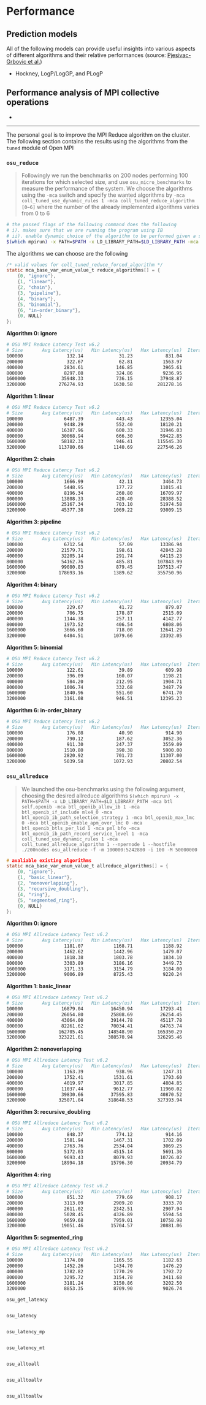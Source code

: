 # Performance


## Prediction models

All of the following models can provide useful insights into various aspects of different algorithms and their relative performances (source: [Pjesivac-Grbovic et al.](https://ieeexplore.ieee.org/document/1420226))

- Hockney, LogP/LogGP, and PLogP







## Performance analysis of MPI collective operations

- 













---

The personal goal is to improve the MPI Reduce algorithm on the cluster. The following section contains the results using the algorithms from the `tuned` module of Open MPI


### `osu_reduce`

> Followingly we run the benchmarks on 200 nodes performing 100 iterations for which selected size, and use `osu_micro_benchmarks` to measure the performance of the system. We choose the algorithms using the `-mca` switch and specify the wanted algorithms by `-mca coll_tuned_use_dynamic_rules 1 -mca coll_tuned_reduce_algorithm [0~6]` where the number of the already implemented algorithms varies from 0 to 6


```bash
# the passed flags of the following command does the following
# i). makes sure that we are running the program using IB
# ii). enable dynamic choice of the algorithm to be performed given a specific number
$(which mpirun) -x PATH=$PATH -x LD_LIBRARY_PATH=$LD_LIBRARY_PATH -mca btl self,openib -mca btl_openib_allow_ib 1 -mca btl_openib_if_include mlx4_0 -mca btl_openib_ib_path_selection_strategy 1 -mca btl_openib_max_lmc 0 -mca btl_openib_enable_apm_over_lmc 0 -mca btl_openib_btls_per_lid 1 -mca pml bfo -mca btl_openib_ib_path_record_service_level 1 -mca coll_tuned_use_dynamic_rules 1 -mca coll_tuned_reduce_algorithm 6 --npernode 1 --hostfile ./200nodes osu_reduce -f -m 100000:5242880 -i 100 -M 50000000
```


The algorithms we can choose are the following

```C
/* valid values for coll_tuned_reduce_forced_algorithm */
static mca_base_var_enum_value_t reduce_algorithms[] = {
    {0, "ignore"},
    {1, "linear"},
    {2, "chain"},
    {3, "pipeline"},
    {4, "binary"},
    {5, "binomial"},
    {6, "in-order_binary"},
    {0, NULL}
};
```

**Algorithm 0: ignore**
```bash
# OSU MPI Reduce Latency Test v6.2
# Size       Avg Latency(us)   Min Latency(us)   Max Latency(us)  Iterations
100000                132.14             31.23            831.04         100
200000                322.67             62.81           1563.97         100
400000               2834.61            146.85           3965.61         100
800000               8297.08            324.86           9236.95         100
1600000             35948.33            736.15          37948.87         100
3200000            276274.93           1630.58         281278.16         100
```

**Algorithm 1: linear**
```bash
# OSU MPI Reduce Latency Test v6.2
# Size       Avg Latency(us)   Min Latency(us)   Max Latency(us)  Iterations
100000               6487.39            443.43          12355.04         100
200000               9448.29            552.40          18120.21         100
400000              16387.96            600.33          31946.03         100
800000              30068.94            666.30          59422.85         100
1600000             58182.33            946.41         115545.30         100
3200000            113780.66           1140.69         227546.26         100
```

**Algorithm 2: chain**
```bash
# OSU MPI Reduce Latency Test v6.2
# Size       Avg Latency(us)   Min Latency(us)   Max Latency(us)  Iterations
100000               1666.99             42.11           3464.73         100
200000               5448.95            177.72          11015.41         100
400000               8196.34            260.80          16709.97         100
800000              13808.33            420.40          28388.52         100
1600000             25167.34            703.10          51974.58         100
3200000             45377.38           1069.22          93009.15         100
```

**Algorithm 3: pipeline**
```bash
# OSU MPI Reduce Latency Test v6.2
# Size       Avg Latency(us)   Min Latency(us)   Max Latency(us)  Iterations
100000               6712.54             57.09          13386.94         100
200000              21579.71            198.61          42843.28         100
400000              32205.14            291.74          64115.23         100
800000              54162.76            485.81         107843.99         100
1600000             99080.83            879.45         197513.47         100
3200000            178693.16           1389.62         355750.96         100
```

**Algorithm 4: binary**
```bash
# OSU MPI Reduce Latency Test v6.2
# Size       Avg Latency(us)   Min Latency(us)   Max Latency(us)  Iterations
100000                229.67             41.72            879.07         100
200000                706.75            178.87           2515.09         100
400000               1144.38            257.11           4142.77         100
800000               1973.52            406.54           6808.06         100
1600000              3666.60            718.00          12641.29         100
3200000              6484.51           1079.66          23392.05         100
```

**Algorithm 5: binomial**
```bash
# OSU MPI Reduce Latency Test v6.2
# Size       Avg Latency(us)   Min Latency(us)   Max Latency(us)  Iterations
100000                122.61             39.89            609.98         100
200000                396.09            160.07           1198.21         100
400000                584.20            212.95           1904.71         100
800000               1006.74            332.68           3487.79         100
1600000              1840.96            551.60           6741.70         100
3200000              3161.08            946.51          12395.23         100
```

**Algorithm 6: in-order_binary**
```bash
# OSU MPI Reduce Latency Test v6.2
# Size       Avg Latency(us)   Min Latency(us)   Max Latency(us)  Iterations
100000                176.08             40.90            914.90         100
200000                790.12            187.62           3052.36         100
400000                911.30            247.37           3559.09         100
800000               1510.80            390.38           5900.00         100
1600000              2820.92            701.73          11307.00         100
3200000              5039.58           1072.93          20802.54         100
```



### `osu_allreduce`

> We launched the osu-benchmarks using the following argument, choosing the desired allreduce algorithms `$(which mpirun) -x PATH=$PATH -x LD_LIBRARY_PATH=$LD_LIBRARY_PATH -mca btl self,openib -mca btl_openib_allow_ib 1 -mca btl_openib_if_include mlx4_0 -mca btl_openib_ib_path_selection_strategy 1 -mca btl_openib_max_lmc 0 -mca btl_openib_enable_apm_over_lmc 0 -mca btl_openib_btls_per_lid 1 -mca pml bfo -mca btl_openib_ib_path_record_service_level 1 -mca coll_tuned_use_dynamic_rules 1 -mca coll_tuned_allreduce_algorithm 1 --npernode 1 --hostfile ./200nodes osu_allreduce -f -m 100000:5242880 -i 100 -M 50000000`

```C
# avaliable existing algorithms
static mca_base_var_enum_value_t allreduce_algorithms[] = {
    {0, "ignore"},
    {1, "basic_linear"},
    {2, "nonoverlapping"},
    {3, "recursive_doubling"},
    {4, "ring"},
    {5, "segmented_ring"},
    {0, NULL}
};
```


**Algorithm 0: ignore**
```bash
# OSU MPI Allreduce Latency Test v6.2
# Size       Avg Latency(us)   Min Latency(us)   Max Latency(us)  Iterations
100000               1181.07           1168.71           1188.92         100
200000               1462.62           1442.96           1479.07         100
400000               1818.38           1803.78           1834.10         100
800000               3303.89           3186.16           3449.73         100
1600000              3171.33           3154.79           3184.00         100
3200000              9006.89           8725.43           9220.24         100
```

**Algorithm 1: basic_linear**
```bash
# OSU MPI Allreduce Latency Test v6.2
# Size       Avg Latency(us)   Min Latency(us)   Max Latency(us)  Iterations
100000              16879.04          16450.94          17293.41         100
200000              26054.80          25808.69          26254.45         100
400000              43064.00          39144.78          45117.78         100
800000              82261.62          70034.41          84763.74         100
1600000            162705.45         148548.90         165350.29         100
3200000            323221.61         308570.94         326295.46         100
```

**Algorithm 2: nonoverlapping**
```bash
# OSU MPI Allreduce Latency Test v6.2
# Size       Avg Latency(us)   Min Latency(us)   Max Latency(us)  Iterations
100000               1163.39            938.96           1247.31         100
200000               1752.41           1531.61           1793.60         100
400000               4019.97           3017.85           4804.85         100
800000              11037.44           9612.77          11960.02         100
1600000             39830.66          37595.83          40870.52         100
3200000            325071.04         318648.53         327393.94         100
```

**Algorithm 3: recursive_doubling**
```bash
# OSU MPI Allreduce Latency Test v6.2
# Size       Avg Latency(us)   Min Latency(us)   Max Latency(us)  Iterations
100000                848.37            774.12            914.16         100
200000               1581.94           1467.31           1702.09         100
400000               2763.76           2534.04           3069.25         100
800000               5172.03           4515.14           5691.36         100
1600000              9693.43           8079.93          10726.02         100
3200000             18994.18          15796.30          20934.79         100
```

**Algorithm 4: ring**
```bash
# OSU MPI Allreduce Latency Test v6.2
# Size       Avg Latency(us)   Min Latency(us)   Max Latency(us)  Iterations
100000                851.32            779.69            908.17         100
200000               3113.09           2909.20           3333.70         100
400000               2611.02           2342.51           2907.94         100
800000               5028.45           4326.89           5594.54         100
1600000              9659.68           7959.01          10758.98         100
3200000             19051.46          15704.57          20881.06         100
```

**Algorithm 5: segmented_ring**
```bash
# OSU MPI Allreduce Latency Test v6.2
# Size       Avg Latency(us)   Min Latency(us)   Max Latency(us)  Iterations
100000               1174.00           1165.55           1182.63         100
200000               1452.26           1434.70           1476.29         100
400000               1782.82           1770.29           1792.72         100
800000               3295.72           3154.78           3411.68         100
1600000              3181.24           3150.86           3202.50         100
3200000              8853.35           8709.90           9026.74         100
```




`osu_get_latency`
```bash

```

`osu_latency`
```bash

```

`osu_latency_mp`
```bash

```


`osu_latency_mt`
```bash

```

`osu_alltoall`
```bash

```


`osu_alltoallv`
```bash


```

`osu_alltoallw`
```bash


```
